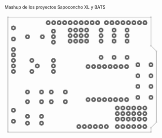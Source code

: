 Mashup de los proyectos Sapoconcho XL y BATS

![](https://github.com/felixstdp/sapoconcho_bats/blob/main/SBATS_shield.png)
